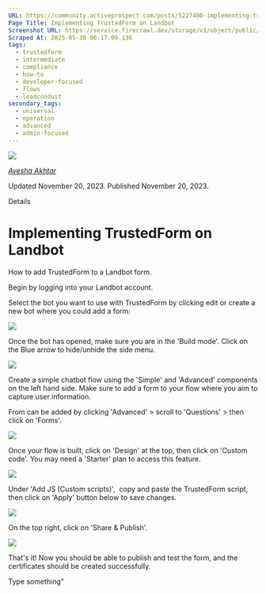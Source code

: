 ```yaml
---
URL: https://community.activeprospect.com/posts/5227400-implementing-trustedform-on-landbot
Page Title: Implementing TrustedForm on Landbot
Screenshot URL: https://service.firecrawl.dev/storage/v1/object/public/media/screenshot-a830c0c3-2dea-4ddd-bc47-a0bb2504591b.png
Scraped At: 2025-05-30 00:17:09.136
tags:
  - trustedform
  - intermediate
  - compliance
  - how-to
  - developer-focused
  - flows
  - leadconduit
secondary_tags:
  - universal
  - operation
  - advanced
  - admin-focused
---
```


[![](https://content2.bloomfire.com/avatars/users/1966401/thumb/thumbnail.png?f=1692038964&Expires=1748567812&Signature=J-G9U-qUFS3XT3GMOkfwH3e0RZbnO4MsULjXHIqJvG2iMlr65FI8XvM69XWiknz~bU2eDalKqlKJi0WDWBLQSwTQ2B5M0BGz156vnqAxteUIHfMMsPx~-v52hHXmPieuIgFfGDHlhRT7OjqWvdPkr6cw7jfzoE8BwWIpOHzKirPB2H36JHBvATYPOENkbsZomx1ow5RAH-~H~UIOCh7ggIJ63xkod-UpCsBmK5JfwVa3YphNr5AwKSSQh7qWFQvQ7IzNn7DyFlOmaVNVnWrRmQNM3RAKmA1-uYDexScq7t3MWMXQqrwf3-C12Z2uC4lvKJKx7t544~Bs3sTpB4RTFA__&Key-Pair-Id=APKAIDFCFZ2UHE5LPIUA)](https://community.activeprospect.com/memberships/9624817-ayesha-akhtar)

[_Ayesha Akhtar_](https://community.activeprospect.com/memberships/9624817-ayesha-akhtar)

Updated November 20, 2023. Published November 20, 2023.

Details

# Implementing TrustedForm on Landbot

How to add TrustedForm to a Landbot form.

Begin by logging into your Landbot account.

Select the bot you want to use with TrustedForm by clicking edit or create a new bot where you could add a form:

![](https://content0.bloomfire.com/thumbnails/contents/003/982/268/original.png?f=1700533843&Expires=1748567816&Signature=hy48Ja8KmEIgNHv~Ruas7TADWhPGk7l1p9LzGLp5XLsrnZCj8~h7jgP1MevWvPfd-V5ChN663x~jeqB-HG8fql8p-eg8ULyUvBuj00Zvqio2df2XtVCxNtZciKTeoBjZXxyGDuVVvux22VR7q7yHZJVQx6lPcZ8ySaLvDuU44qvQBl-tVxnGxlkJALZEQu9PrsXy7UjZjahmml5oUunYgjXQwBys~kfWB5wiheRUAkj6BU0kdTRjxDUFbpZ5AtjKte4Z9N4I50s5tgESlC-hKebFmUSg7lf0o-ldD2ZOHRgWtLgelTAySkhzmSuEgZ0YIgsyqb9iaE0WD5gNwiNscA__&Key-Pair-Id=APKAIDFCFZ2UHE5LPIUA)

Once the bot has opened, make sure you are in the 'Build mode'. Click on the Blue arrow to hide/unhide the side menu.

![](https://content1.bloomfire.com/thumbnails/contents/003/982/269/original.png?f=1700534399&Expires=1748567816&Signature=Ci1euqsMoEawzD7TGmgkqnvSkcYVIQdW9XwKwh5aX0VtuB3ve7Q~JfiI5HzeeuW2kontnzp~IwN6LTYPTqgSIpwKK~zRUVkjmshOXmtjyAWCKjT9hwt-px28gWJoMDgHL5x~BLjURh-Y9SW6H70v4UQKuo6K-0XdGRH31uq49toDa~batnpjLsoHCj8xvbVwpelAAUjXbExEHplyL3Zr-mHJ-9a4f6S3nVbKkmIGbef8I31ulvRX4z5U9KRGBvH14gJs4iR39ENsr6trIUOCUK~sc74lgyWf4SNSXqel5s0uZytJ~LHbseNQDP8tiiq7UFtS25Zo5PLX27SjnHIqIA__&Key-Pair-Id=APKAIDFCFZ2UHE5LPIUA)

Create a simple chatbot flow using the 'Simple' and 'Advanced' components on the left hand side. Make sure to add a form to your flow where you aim to capture user information.

From can be added by clicking 'Advanced' > scroll to 'Questions' > then click on 'Forms'.

![](https://content3.bloomfire.com/thumbnails/contents/003/982/270/original.png?f=1700534481&Expires=1748567816&Signature=SyBvBl013TMlLdGBOZwQp2Ihlu9aCxCYOUcVRZQv8XTh15PAJP~RpiLzPKZuGJ2doJQl8dI6ri83m2so3MuuAC-wnWiAgJbWIPiccqov7lM8dC6B5hqsOlfLelTkyGPGrd4N6uleApurivLhCPCA12b-eoewjSMC76BpUMhF52mjdwKzcTs~tuUBswsa~lw0XNCIu4gBLDLmVkDedpjHFlA3KdHNI5kB6Oco-9exducmoZQNuJ~Ki6~FtIZWyL7A4k~97Xkpvj60qyAZN6h2UUI75eVgKi5dLSVHgdg9-AAzLIirTQYCUvTMw-e5QqrZSa2JheBrQ01F~AfFUHMSeA__&Key-Pair-Id=APKAIDFCFZ2UHE5LPIUA)

Once your flow is built, click on 'Design' at the top, then click on 'Custom code'. You may need a 'Starter' plan to access this feature.

![](https://content3.bloomfire.com/thumbnails/contents/003/982/271/original.png?f=1700534642&Expires=1748567816&Signature=PZYVPVqUh5doIBbSgEZxrB0-5hrUOnis8hVFq4YWZrUDljmG8T3g2gnwTXpYBR6qTNDc-2X7EGCKYn43HZTIc3J5UD3BsTY0da6Wv5DdGRExFf57dsV91jvlKUAIhLYBQ76VoWEd8O4jtL3-fEbLrZQJ~1gRGh9J82J5PQYOO~Wx06CPPCwPN6AWhtapkWpmbK~QJZAZO9i0DP2qtJZcXbOXkAekDR~guDszfV74apfEycMsk2UZkrqiWwzb5kWvSdWbWQRBaqlGkVaxQpek5AvH7cexv8i3mHnIHf6IdTeVp6eVLFFx6bDU-wX0AWX7udhYK~JNqxdV7W24GnUZDA__&Key-Pair-Id=APKAIDFCFZ2UHE5LPIUA)

Under 'Add JS (Custom scripts)',  copy and paste the TrustedForm script, then click on 'Apply' button below to save changes.

![](https://content1.bloomfire.com/thumbnails/contents/003/982/272/original.png?f=1700534884&Expires=1748567816&Signature=qUsM~El6-TqVSRtynWbFTgYFx9OP7uRzBRMbEOAsp2DbyZ4x0WEuVFvHvKud7wvVKuJS8jz3e3W3y-TK~PaxyAJj1TFBTGn2W0KntbR5zdCN53D8E5ra3fPaVerJh7rzU~kEkpoqmJLH7KD7xTOS6e5E5WnRkSwalaRgSA34gGNaQAN2A65jLzi~GtMWIscyINB9TfYsxj~d1dlOhbGBT-cUUCQy61t2ByE54aAuG3y9~h4iFxQyRokIu~6VrOwREx1lZU6Ntu3QgUirlqYws7bvPFLufhYzke6rl3WUXJnSDhrgS4ScL25FdHmdydOhQq3chQHQYAJFzYSzzdGCtA__&Key-Pair-Id=APKAIDFCFZ2UHE5LPIUA)

On the top right, click on 'Share & Publish'.

![](https://content0.bloomfire.com/thumbnails/contents/003/982/273/original.png?f=1700535107&Expires=1748567816&Signature=pTACJ7qQjxRl92DKG9sfMxUe3i-O9MS14sagwYpS3950-55zoTnqV1UdUuTfWJJfCb810-s0G6cd-rISduDeYu6s148xg-Zbw~YNzlMbXZBeVrsLkXY0Di~pg2hWAGZ7fMni284urzlGr~zye0QlcdqMfm9fL5mlVPpapoXx59QZIbpXzwgAUtaec6HxNMgN4Kw8bkvKqkbf~kpW~mBTF9aCAY2cWWyNaj0cYlZf2g47OCiNoDvMDIWf6IVcT6oAiUOuLHdKXu1DKdlMQPbFSitpPoeOQ4jsyUkEU9sKE749Ly7C35~NlVg4tQzZyghgE35Az5xW2s5~Jzxnbk48Gg__&Key-Pair-Id=APKAIDFCFZ2UHE5LPIUA)

That's it! Now you should be able to publish and test the form, and the certificates should be created successfully.

Type something"

